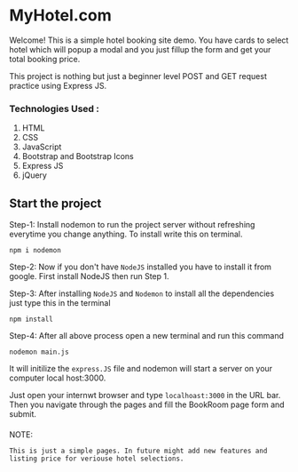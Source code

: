 # MyHotel.com 
Welcome! This is a simple hotel booking site demo. You have cards to select hotel which will popup a modal and you just fillup the form and get your total booking price. 

This project is nothing but just a beginner level POST and GET request practice using Express JS.

### Technologies Used :
1. HTML
2. CSS
3. JavaScript
4. Bootstrap and Bootstrap Icons
5. Express JS
6. jQuery

## Start the project

Step-1: Install nodemon to run the project server without refreshing everytime you change anything. To install write this on terminal. 

```
npm i nodemon
```

Step-2: Now if you don't have ``NodeJS`` installed you have to install it from google. First install NodeJS then run Step 1.

Step-3:  After installing ``NodeJS`` and ``Nodemon`` to install all the dependencies just type this in the terminal 

```
npm install
```

Step-4: After all above process open a new terminal and run this command 
```
nodemon main.js
```

It will initilize the ``express.JS`` file and nodemon will start a server on your computer local host:3000.

Just open your internwt browser and type 
`` localhoast:3000 `` in the URL bar. Then you navigate through the pages and fill the BookRoom page form and submit.


####
NOTE: 

``This is just a simple pages. In future might add new features and listing price for veriouse hotel selections.``